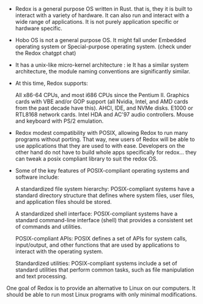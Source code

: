 - Redox is a general purpose OS written in Rust. that is, they it is built to interact with a variety of hardware. It can also run and interact with a wide range of applications. It is not purely application specific or hardware specific.

- Hobo OS is not a general purpose OS. It might fall under Embedded operating system or Special-purpose operating system. (check under the Redox chatgpt chat)


- It has a unix-like micro-kernel architecture : ie It has a similar system architecture, the module naming conventions are significantly similar.

- At this time, Redox supports:

    All x86-64 CPUs, and most i686 CPUs since the Pentium II.
    Graphics cards with VBE and/or GOP support (all Nvidia, Intel, and AMD cards from the past decade have this).
    AHCI, IDE, and NVMe disks.
    E1000 or RTL8168 network cards.
    Intel HDA and AC'97 audio controllers.
    Mouse and keyboard with PS/2 emulation.

- Redox modest compatibility with POSIX, allowing Redox to run many programs without porting. That way, new users of Redox will be able to use applications that they are used to with ease. Developers on the other hand do not have to build whole apps specifically for redox... they can tweak a posix compliant library to suit the redox OS.


- Some of the key features of POSIX-compliant operating systems and software include:

    A standardized file system hierarchy: POSIX-compliant systems have a standard directory structure that defines where system files, user files, and application files should be stored.

    A standardized shell interface: POSIX-compliant systems have a standard command-line interface (shell) that provides a consistent set of commands and utilities.

    POSIX-compliant APIs: POSIX defines a set of APIs for system calls, input/output, and other functions that are used by applications to interact with the operating system.

    Standardized utilities: POSIX-compliant systems include a set of standard utilities that perform common tasks, such as file manipulation and text processing.

One goal of Redox is to provide an alternative to Linux on our computers. It should be able to run most Linux programs with only minimal modifications.


